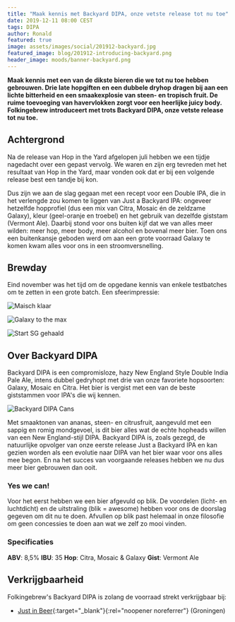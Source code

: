 ```yaml
---
title: "Maak kennis met Backyard DIPA, onze vetste release tot nu toe"
date: 2019-12-11 08:00 CEST
tags: DIPA
author: Ronald
featured: true
image: assets/images/social/201912-backyard.jpg
featured_image: blog/201912-introducing-backyard.png
header_image: moods/banner-backyard.png
---
```


__Maak kennis met een van de dikste bieren die we tot nu toe hebben gebrouwen. Drie late hopgiften en een dubbele dryhop dragen bij aan een lichte bitterheid en een smaakexplosie van steen- en tropisch fruit. De ruime toevoeging van havervlokken zorgt voor een heerlijke juicy body. Folkingebrew introduceert met trots Backyard DIPA, onze vetste release tot nu toe.__

## Achtergrond

Na de release van Hop in the Yard afgelopen juli hebben we een tijdje nagedacht over een gepast vervolg. We waren en zijn erg tevreden met het resultaat van Hop in the Yard, maar vonden ook dat er bij een volgende release best een tandje bij kon.

Dus zijn we aan de slag gegaan met een recept voor een Double IPA, die in het verlengde zou komen te liggen van Just a Backyard IPA: ongeveer hetzelfde hopprofiel (dus een mix van Citra, Mosaic én de zeldzame Galaxy), kleur (geel-oranje en troebel) en het gebruik van dezelfde giststam (Vermont Ale). Daarbij stond voor ons buiten kijf dat we van alles meer wilden: meer hop, meer body, meer alcohol en bovenal meer bier. Toen ons een buitenkansje geboden werd om aan een grote voorraad Galaxy te komen kwam alles voor ons in een stroomversnelling.

## Brewday

Eind november was het tijd om de opgedane kennis van enkele testbatches om te zetten in een grote batch. Een sfeerimpressie:

![Maisch klaar](/assets/images/blog/201912-brewday-1.jpg)

![Galaxy to the max](/assets/images/blog/201912-brewday-2.jpg)

![Start SG gehaald](/assets/images/blog/201912-brewday-3.jpg)

## Over Backyard DIPA

Backyard DIPA is een compromisloze, hazy New England Style Double India Pale Ale, intens dubbel gedryhopt met drie van onze favoriete hopsoorten: Galaxy, Mosaic en Citra. Het bier is vergist met een van de beste giststammen voor IPA's die wij kennen.

![Backyard DIPA Cans](/assets/images/blog/201912-backyard-cans.png)

Met smaaktonen van ananas, steen- en citrusfruit, aangevuld met een sappig en romig mondgevoel, is dit bier alles wat de echte hopheads willen van een New England-stijl DIPA. Backyard DIPA is, zoals gezegd, de natuurlijke opvolger van onze eerste release Just a Backyard IPA en kan gezien worden als een evolutie naar DIPA van het bier waar voor ons alles mee begon. En na het succes van voorgaande releases hebben we nu dus meer bier gebrouwen dan ooit.

### Yes we can!

Voor het eerst hebben we een bier afgevuld op blik. De voordelen (licht- en luchtdicht) en de uitstraling (blik = awesome) hebben voor ons de doorslag gegeven om dit nu te doen. Afvullen op blik past helemaal in onze filosofie om geen concessies te doen aan wat we zelf zo mooi vinden.

### Specificaties

__ABV__: 8,5%
__IBU__: 35
__Hop__: Citra, Mosaic & Galaxy
__Gist__: Vermont Ale

## Verkrijgbaarheid

Folkingebrew's Backyard DIPA is zolang de voorraad strekt verkrijgbaar bij:

- [Just in Beer](https://www.justinbeer.nl){:target="_blank"}{:rel="noopener noreferrer"} (Groningen)

<!--

## Verkrijgbaarheid

Hop in the Yard is zolang de voorraad strekt verkrijgbaar bij:

- [Just in Beer](https://www.justinbeer.nl){:target="_blank"}{:rel="noopener noreferrer"} (Groningen)
- [Bierlokaal Café De Koffer](https://dekoffer.nl/){:target="_blank"}{:rel="noopener noreferrer"} (Groningen)
- [Chaplin's Pub](https://www.chaplinspub.nl/){:target="_blank"}{:rel="noopener noreferrer"} (Groningen)
- [Baxbier Proeflokaal](https://www.baxbier.com/proeflokaal/){:target="_blank"}{:rel="noopener noreferrer"} (Groningen)
- [Internationaal Biercafé Olivier](https://www.facebook.com/oliviergroningen/){:target="_blank"}{:rel="noopener noreferrer"} (Groningen)
- [Café De Toeter](https://www.cafedetoeter.nl/){:target="_blank"}{:rel="noopener noreferrer"} (Groningen)
- [Block & Barrels](https://blockandbarrels.nl/){:target="_blank"}{:rel="noopener noreferrer"} (Groningen)
- [Borrelcafé Oblomov](https://oblomovgroningen.nl/){:target="_blank"}{:rel="noopener noreferrer"} (Groningen)
- [Barracuda Social Club](https://barracuda-bar.nl/){:target="_blank"}{:rel="noopener noreferrer"} (Groningen)
- [Gelkinge9](https://www.facebook.com/gelkinge9/){:target="_blank"}{:rel="noopener noreferrer"} (Groningen)
- [The Dog's Bollocks](https://www.thedogsbollocks.nl/){:target="_blank"}{:rel="noopener noreferrer"} (Groningen)
- [Sterk](https://www.sterk.amsterdam/){:target="_blank"}{:rel="noopener noreferrer"} (Amsterdam)
- [Drie Meter Bier / Little Beer Shop](https://www.littlebeershop.nl/){:target="_blank"}{:rel="noopener noreferrer"} (Utrecht)
- [Drankenspeciaak Jelle](https://www.drankenspeciaalzaakjelle.nl/){:target="_blank"}{:rel="noopener noreferrer"} (Leeuwarden)
- [Brewpub Stanislaus Brewskovitsch](https://www.stanislausbrewskovitch.nl/brewpub/){:target="_blank"}{:rel="noopener noreferrer"} (Enschede)
- [Speciaalbierencafé De Gezelligheid](https://www.cafedegezelligheid.nl/){:target="_blank"}{:rel="noopener noreferrer"} (Zwolle)
- [Rock City Brewpub](https://rockcitybrewpub.nl/){:target="_blank"}{:rel="noopener noreferrer"} (Amersfoort)

Ook is Hop in the Yard verkrijgbaar van tap tijdens [het Boilermaker Cocktail & Craft Beer Festival](https://www.facebook.com/Cocktail-Craft-Beer-Festival-265381274009234/){:target="_blank"}{:rel="noopener noreferrer"}. Dit festival vindt plaats op vrijdag 12 en zaterdag 13 juli bij DOT in Groningen.

Tenslotte is de IPA [online te bestellen bij Beerdome.nl](https://www.beerdome.nl){:target="_blank"}{:rel="noopener noreferrer"}.

Wij danken alle klanten en afnemers voor hun vertrouwen in Folkingebrew! Tot snel! -->
